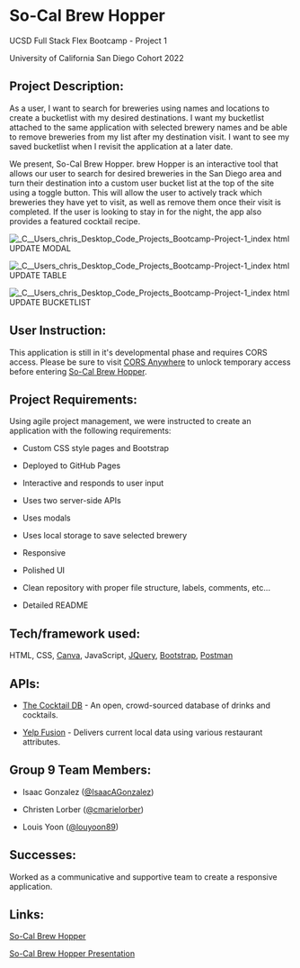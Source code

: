 # So-Cal Brew Hopper

UCSD Full Stack Flex Bootcamp - Project 1

University of California San Diego Cohort 2022

## Project Description:

As a user, I want to search for breweries using names and locations to create a bucketlist with my desired destinations. I want my bucketlist attached to the same application with selected brewery names and be able to remove breweries from my list after my destination visit.  I want to see my saved bucketlist when I revisit the application at a later date.

We present, So-Cal Brew Hopper. brew Hopper is an interactive tool that allows our user to search for desired breweries in the San Diego area and turn their destination into a custom user bucket list at the top of the site using a toggle button. This will allow the user to actively track which breweries they have yet to visit, as well as remove them once their visit is completed. If the user is looking to stay in for the night, the app also provides a featured cocktail recipe.

![_C__Users_chris_Desktop_Code_Projects_Bootcamp-Project-1_index html UPDATE MODAL](https://user-images.githubusercontent.com/109984761/201740263-476a1a62-b036-44f1-a74b-d1c4a0a16640.png)

![_C__Users_chris_Desktop_Code_Projects_Bootcamp-Project-1_index html UPDATE TABLE](https://user-images.githubusercontent.com/109984761/201740346-58ceeb8b-2d32-461f-88b7-6e430f652335.png)

![_C__Users_chris_Desktop_Code_Projects_Bootcamp-Project-1_index html UPDATE BUCKETLIST](https://user-images.githubusercontent.com/109984761/201740351-dfd46539-d8b7-4e54-9c64-c76f3a3e9465.png)



## User Instruction:

This application is still in it's developmental phase and requires CORS access. Please be sure to visit [CORS Anywhere](https://cors-anywhere.herokuapp.com/corsdemo) to unlock temporary access before entering [So-Cal Brew Hopper](https://isaacagonzalez.github.io/Bootcamp-Project-1/).

## Project Requirements:

Using agile project management, we were instructed to create an application with the following requirements:

* Custom CSS style pages and Bootstrap

* Deployed to GitHub Pages

* Interactive and responds to user input

* Uses two server-side APIs

* Uses modals

* Uses local storage to save selected brewery

* Responsive

* Polished UI

* Clean repository with proper file structure, labels, comments, etc...

* Detailed README

## Tech/framework used:

HTML, CSS, [Canva](https://www.canva.com/), JavaScript, [JQuery](https://releases.jquery.com/jquery/), [Bootstrap](https://getbootstrap.com/), [Postman](https://www.postman.com/)

## APIs:

* [The Cocktail DB](https://www.thecocktaildb.com/) - An open, crowd-sourced database of drinks and cocktails.

* [Yelp Fusion](https://api.yelp.com/) - Delivers current local data using various restaurant attributes.

## Group 9 Team Members: 

* Isaac Gonzalez ([@IsaacAGonzalez](https://github.com/IsaacAGonzalez))

* Christen Lorber ([@cmarielorber](https://github.com/cmarielorber))

* Louis Yoon ([@louyoon89](https://github.com/louyoon89))

## Successes:

Worked as a communicative and supportive team to create a responsive application.
## Links:

[So-Cal Brew Hopper](https://isaacagonzalez.github.io/Bootcamp-Project-1/)

[So-Cal Brew Hopper Presentation](https://docs.google.com/presentation/d/1AG9MXBHcwNv7QvGwzCMGrs-qU3t_gmbevpuajOwpsOE/edit?usp=sharing)

